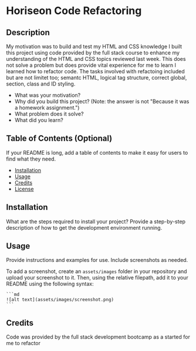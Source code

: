 
# Horiseon Code Refactoring

## Description

My motivation was to build and test my HTML and CSS knowledge
I built this project using code provided by the full stack course to enhance my understanding of the HTML and CSS topics reviewed last week.
This does not solve a problem but does provide vital experience for me to learn
I learned how to refactor code. The tasks involved with refactoing included but are not limitet too; semantc HTML, logical tag structure, correct global, section, class and ID styling.

- What was your motivation?
- Why did you build this project? (Note: the answer is not "Because it was a homework assignment.")
- What problem does it solve?
- What did you learn?

## Table of Contents (Optional)

If your README is long, add a table of contents to make it easy for users to find what they need.

- [Installation](#installation)
- [Usage](#usage)
- [Credits](#credits)
- [License](#license)

## Installation

What are the steps required to install your project? Provide a step-by-step description of how to get the development environment running.

## Usage

Provide instructions and examples for use. Include screenshots as needed.

To add a screenshot, create an `assets/images` folder in your repository and upload your screenshot to it. Then, using the relative filepath, add it to your README using the following syntax:

    ```md
    ![alt text](assets/images/screenshot.png)
    ```

## Credits

Code was provided by the full stack development bootcamp as a started for me to refactor

